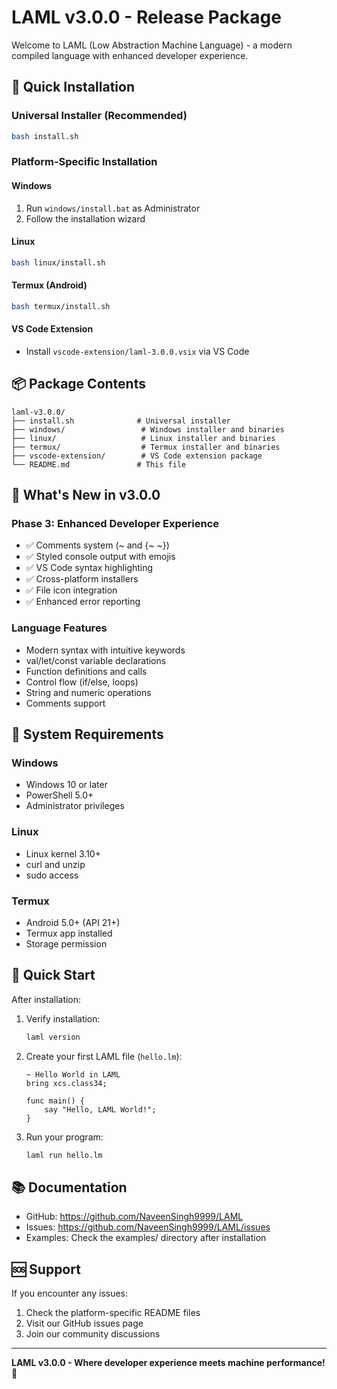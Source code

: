 # LAML v3.0.0 - Release Package

Welcome to LAML (Low Abstraction Machine Language) - a modern compiled language with enhanced developer experience.

## 🚀 Quick Installation

### Universal Installer (Recommended)
```bash
bash install.sh
```

### Platform-Specific Installation

#### Windows
1. Run `windows/install.bat` as Administrator
2. Follow the installation wizard

#### Linux
```bash
bash linux/install.sh
```

#### Termux (Android)
```bash
bash termux/install.sh
```

#### VS Code Extension
- Install `vscode-extension/laml-3.0.0.vsix` via VS Code

## 📦 Package Contents

```
laml-v3.0.0/
├── install.sh              # Universal installer
├── windows/                 # Windows installer and binaries
├── linux/                   # Linux installer and binaries
├── termux/                  # Termux installer and binaries
├── vscode-extension/        # VS Code extension package
└── README.md               # This file
```

## 🎯 What's New in v3.0.0

### Phase 3: Enhanced Developer Experience
- ✅ Comments system (~ and {~ ~})
- ✅ Styled console output with emojis
- ✅ VS Code syntax highlighting
- ✅ Cross-platform installers
- ✅ File icon integration
- ✅ Enhanced error reporting

### Language Features
- Modern syntax with intuitive keywords
- val/let/const variable declarations
- Function definitions and calls
- Control flow (if/else, loops)
- String and numeric operations
- Comments support

## 🔧 System Requirements

### Windows
- Windows 10 or later
- PowerShell 5.0+
- Administrator privileges

### Linux
- Linux kernel 3.10+
- curl and unzip
- sudo access

### Termux
- Android 5.0+ (API 21+)
- Termux app installed
- Storage permission

## 📖 Quick Start

After installation:

1. Verify installation:
   ```bash
   laml version
   ```

2. Create your first LAML file (`hello.lm`):
   ```laml
   ~ Hello World in LAML
   bring xcs.class34;
   
   func main() {
       say "Hello, LAML World!";
   }
   ```

3. Run your program:
   ```bash
   laml run hello.lm
   ```

## 📚 Documentation

- GitHub: https://github.com/NaveenSingh9999/LAML
- Issues: https://github.com/NaveenSingh9999/LAML/issues
- Examples: Check the examples/ directory after installation

## 🆘 Support

If you encounter any issues:
1. Check the platform-specific README files
2. Visit our GitHub issues page
3. Join our community discussions

---

**LAML v3.0.0 - Where developer experience meets machine performance!** 🎉
